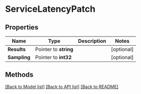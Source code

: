 # ServiceLatencyPatch

## Properties

Name | Type | Description | Notes
------------ | ------------- | ------------- | -------------
**Results** | Pointer to **string** |  | [optional] 
**Sampling** | Pointer to **int32** |  | [optional] 

## Methods


[[Back to Model list]](../README.md#documentation-for-models) [[Back to API list]](../README.md#documentation-for-api-endpoints) [[Back to README]](../README.md)


